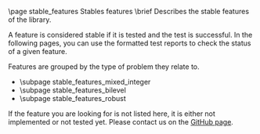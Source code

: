 \page stable_features Stables features
\brief Describes the stable features of the library.

A feature is considered stable if it is tested and the test is successful.
In the following pages, you can use the formatted test reports to check the status of a given feature.

Features are grouped by the type of problem they relate to.

- \subpage stable_features_mixed_integer
- \subpage stable_features_bilevel
- \subpage stable_features_robust

If the feature you are looking for is not listed here, it is either not implemented or not tested yet.
Please contact us on the [GitHub page](https://github.com/hlefebvr/idol/issues).